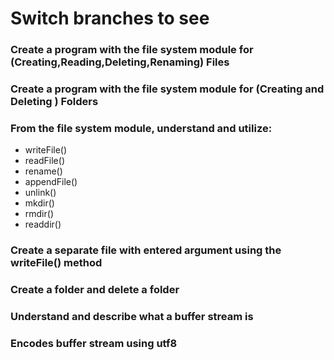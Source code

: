 # Switch branches to see

### Create a program with the file system module for (Creating,Reading,Deleting,Renaming) Files

### Create a program with the file system module for (Creating and Deleting ) Folders

### From the file system module, understand and utilize:

- writeFile()
- readFile()
- rename()
- appendFile()
- unlink()
- mkdir()
- rmdir()
- readdir()

### Create a separate file with entered argument using the writeFile() method

### Create a folder and delete a folder

### Understand and describe what a buffer stream is

### Encodes buffer stream using utf8
